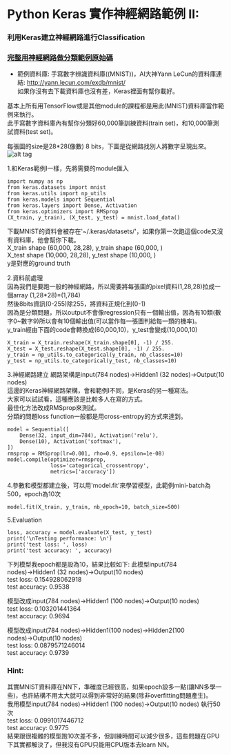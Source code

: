 # Python Keras 實作神經網路範例 II:
### 利用Keras建立神經網路進行Classification</br>

### [完整用神經網路做分類範例原始碼](https://github.com/TommyHuang821/Deep-Learning-API-example/blob/master/Keras/Main_Keras_classification.py) 


* 範例資料庫: 手寫數字辨識資料庫((MNIST))，AI大神Yann LeCun的資料庫連結: http://yann.lecun.com/exdb/mnist/</br>
  如果你沒有去下載資料庫也沒有差，Keras裡面有幫你載好。</br>

基本上所有用TensorFlow或是其他module的課程都是用此(MNIST)資料庫當作範例來執行。</br>
此手寫數字資料庫內有幫你分類好60,000筆訓練資料(train set)，和10,000筆測試資料(test set)。</br>

每張圖的size是28*28(像數) 8 bits，下圖是從網路找別人將數字呈現出來。</br>
![alt tag](http://simonwinder.com/wp-content/uploads/2015/07/mnistExamples.png)</br>
   
1.和Keras範例I一樣，先將需要的module匯入</br>

    import numpy as np
    from keras.datasets import mnist
    from keras.utils import np_utils
    from keras.models import Sequential
    from keras.layers import Dense, Activation
    from keras.optimizers import RMSprop
    (X_train, y_train), (X_test, y_test) = mnist.load_data()

下載MNIST的資料會被存在'~/.keras/datasets/'，如果你第一次跑這個code又沒有資料庫，他會幫你下載。</br>
X_train shape (60,000, 28,28), y_train shape (60,000, )</br>
X_test shape (10,000, 28,28), y_test shape (10,000, )</br>
y是對應的ground truth </br>

2.資料前處理</br>
因為我們是要跑一般的神經網路，所以需要將每張圖的pixel資料(1,28,28)拉成一個array (1,28*28)=(1,784)</br>
然後8bits資訊(0-255)除255，將資料正規化到(0-1)</br>
因為是分類問題，所以output不會像regression只有ㄧ個輸出值，因為有10類(數字0~數字9)所以會有10個輸出值(可以當作每一張圖判給每一類的機率)。</br>
y_train經由下面的code會轉換成(60,000,10)，y_test會變成(10,000,10)</br>

    X_train = X_train.reshape(X_train.shape[0], -1) / 255.  
    X_test = X_test.reshape(X_test.shape[0], -1) / 255.     
    y_train = np_utils.to_categorical(y_train, nb_classes=10)
    y_test = np_utils.to_categorical(y_test, nb_classes=10)

3.神經網路建立
網路架構是input(784 nodes)→Hidden1 (32 nodes)→Output(10 nodes)</br>
這邊的Keras神經網路架構，會和範例I不同，是Keras的另一種寫法。</br>
大家可以試試看，這種應該是比較多人在寫的方式。</br>
最佳化方法改成RMSprop來測試。</br>
分類的問題loss function一般都是用cross-entropy的方式來達到。</br>

    model = Sequential([
        Dense(32, input_dim=784), Activation('relu'),
        Dense(10), Activation('softmax'),
    ])
    rmsprop = RMSprop(lr=0.001, rho=0.9, epsilon=1e-08)
    model.compile(optimizer=rmsprop,
                  loss='categorical_crossentropy',
                  metrics=['accuracy'])
4.參數和模型都建立後，可以用'model.fit'來學習模型，此範例mini-batch為500，epoch為10次</br>

    model.fit(X_train, y_train, nb_epoch=10, batch_size=500)

5.Evaluation</br>

    loss, accuracy = model.evaluate(X_test, y_test)
    print('\nTesting performance: \n')
    print('test loss: ', loss)
    print('test accuracy: ', accuracy)

下列模型我epoch都是設為10，結果比較如下:
此模型input(784 nodes)→Hidden1 (32 nodes)→Output(10 nodes)</br>
test loss:  0.154928062918</br>
test accuracy:  0.9538</br>

模型改成input(784 nodes)→Hidden1 (100 nodes)→Output(10 nodes)</br>
test loss:  0.103201441364</br>
test accuracy:  0.9694</br>

模型改成input(784 nodes)→Hidden1(100 nodes)→Hidden2(100 nodes)→Output(10 nodes)</br>
test loss:  0.0879571246014</br>
test accuracy:  0.9739</br>

### Hint:
  其實MNIST資料庫在NN下，準確度已經很高，如果epoch設多一點(讓NN多學一些)，也許結構不用太大就可以得到非常好的結果(除非overfitting問題產生)。</br>
  我用模型input(784 nodes)→Hidden1 (100 nodes)→Output(10 nodes) 執行50次</br>
  test loss:  0.0991017446712</br>
  test accuracy:  0.9775</br>
  結果跟很複雜的模型跑10次差不多，但訓練時間可以減少很多，這些問題在GPU下其實都解決了，但我沒有GPU只能用CPU版本去learn NN。</br>
